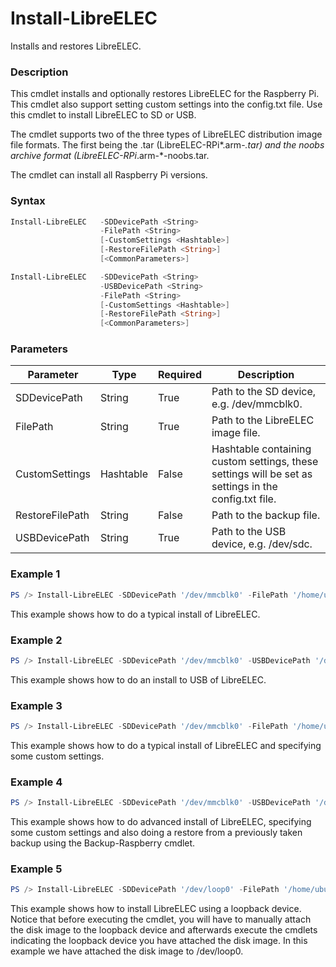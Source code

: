 # Install-LibreELEC #
Installs and restores LibreELEC.

### Description ###
This cmdlet installs and optionally restores LibreELEC for the Raspberry Pi. This cmdlet also support setting custom settings into the config.txt file. Use this cmdlet to install LibreELEC to SD or USB.
    
The cmdlet supports two of the three types of LibreELEC distribution image file formats. The first being the .tar (LibreELEC-RPi*.arm-*.tar) and the noobs archive format (LibreELEC-RPi*.arm-*-noobs.tar.

The cmdlet can install all Raspberry Pi versions.

### Syntax ###
```powershell
Install-LibreELEC   -SDDevicePath <String>
                    -FilePath <String>
                    [-CustomSettings <Hashtable>]
                    [-RestoreFilePath <String>]
                    [<CommonParameters>]
```
```powershell
Install-LibreELEC   -SDDevicePath <String>
                    -USBDevicePath <String>
                    -FilePath <String>
                    [-CustomSettings <Hashtable>]
                    [-RestoreFilePath <String>]
                    [<CommonParameters>]
```

### Parameters ###
Parameter|Type|Required|Description
---------|----|--------|-----------
|SDDevicePath|String|True|Path to the SD device, e.g. /dev/mmcblk0.|
|FilePath|String|True|Path to the LibreELEC image file.|
|CustomSettings|Hashtable|False|Hashtable containing custom settings, these settings will be set as settings in the config.txt file.|
|RestoreFilePath|String|False|Path to the backup file.|
|USBDevicePath|String|True|Path to the USB device, e.g. /dev/sdc.|

### Example 1 ###
```powershell
PS /> Install-LibreELEC -SDDevicePath '/dev/mmcblk0' -FilePath '/home/ubuntu/Downloads/LibreELEC-RPi2.arm-7.0.2.tar'
```
This example shows how to do a typical install of LibreELEC.

### Example 2 ###
```powershell
PS /> Install-LibreELEC -SDDevicePath '/dev/mmcblk0' -USBDevicePath '/dev/sdc' -FilePath '/home/ubuntu/Downloads/LibreELEC-RPi2.arm-7.0.2.tar'
```
This example shows how to do an install to USB of LibreELEC.

### Example 3 ###
```powershell
PS /> Install-LibreELEC -SDDevicePath '/dev/mmcblk0' -FilePath '/home/ubuntu/Downloads/LibreELEC-RPi2.arm-7.0.2.tar' -CustomSettings @{arm_freq=1000;core_freq=500;sdram_freq=500;over_voltage=2;gpu_mem=320}
```
This example shows how to do a typical install of LibreELEC and specifying some custom settings.

### Example 4 ###
```powershell
PS /> Install-LibreELEC -SDDevicePath '/dev/mmcblk0' -USBDevicePath '/dev/sdc' -FilePath '/home/ubuntu/Downloads/LibreELEC-RPi2.arm-7.0.2.tar' -CustomSettings @{arm_freq=1000;core_freq=500;sdram_freq=500;over_voltage=2;gpu_mem=320} -RestoreFilePath '/home/ubuntu/Kodi/Backup/LibreELEC-20161210133450.tar'
```
This example shows how to do advanced install of LibreELEC, specifying some custom settings and also doing a restore from a previously taken backup using the Backup-Raspberry cmdlet.

### Example 5
```powershell
PS /> Install-LibreELEC -SDDevicePath '/dev/loop0' -FilePath '/home/ubuntu/Downloads/LibreELEC-RPi2.arm-7.0.2.tar'
```
This example shows how to install LibreELEC using a loopback device. Notice that before executing the cmdlet, you will have to manually attach the disk image to the loopback device and afterwards execute the cmdlets indicating the loopback device you have attached the disk image. In this example we have attached the disk image to /dev/loop0.
